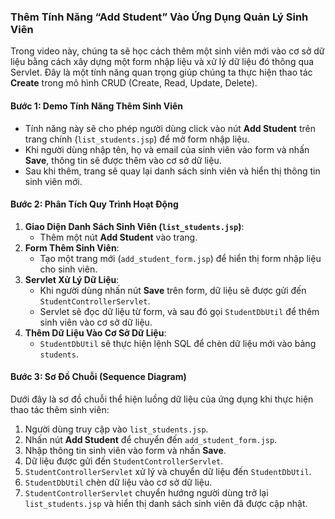 ### Thêm Tính Năng “Add Student” Vào Ứng Dụng Quản Lý Sinh Viên

Trong video này, chúng ta sẽ học cách thêm một sinh viên mới vào cơ sở dữ liệu bằng cách xây dựng một form nhập liệu và xử lý dữ liệu đó thông qua Servlet. Đây là một tính năng quan trọng giúp chúng ta thực hiện thao tác **Create** trong mô hình CRUD (Create, Read, Update, Delete).

#### **Bước 1: Demo Tính Năng Thêm Sinh Viên**
- Tính năng này sẽ cho phép người dùng click vào nút **Add Student** trên trang chính (`list_students.jsp`) để mở form nhập liệu.
- Khi người dùng nhập tên, họ và email của sinh viên vào form và nhấn **Save**, thông tin sẽ được thêm vào cơ sở dữ liệu.
- Sau khi thêm, trang sẽ quay lại danh sách sinh viên và hiển thị thông tin sinh viên mới.

#### **Bước 2: Phân Tích Quy Trình Hoạt Động**
1. **Giao Diện Danh Sách Sinh Viên (`list_students.jsp`)**:
   - Thêm một nút **Add Student** vào trang.
2. **Form Thêm Sinh Viên**:
   - Tạo một trang mới (`add_student_form.jsp`) để hiển thị form nhập liệu cho sinh viên.
3. **Servlet Xử Lý Dữ Liệu**:
   - Khi người dùng nhấn nút **Save** trên form, dữ liệu sẽ được gửi đến `StudentControllerServlet`.
   - Servlet sẽ đọc dữ liệu từ form, và sau đó gọi `StudentDbUtil` để thêm sinh viên vào cơ sở dữ liệu.
4. **Thêm Dữ Liệu Vào Cơ Sở Dữ Liệu**:
   - `StudentDbUtil` sẽ thực hiện lệnh SQL để chèn dữ liệu mới vào bảng `students`.

#### **Bước 3: Sơ Đồ Chuỗi (Sequence Diagram)**
Dưới đây là sơ đồ chuỗi thể hiện luồng dữ liệu của ứng dụng khi thực hiện thao tác thêm sinh viên:

1. Người dùng truy cập vào `list_students.jsp`.
2. Nhấn nút **Add Student** để chuyển đến `add_student_form.jsp`.
3. Nhập thông tin sinh viên vào form và nhấn **Save**.
4. Dữ liệu được gửi đến `StudentControllerServlet`.
5. `StudentControllerServlet` xử lý và chuyển dữ liệu đến `StudentDbUtil`.
6. `StudentDbUtil` chèn dữ liệu vào cơ sở dữ liệu.
7. `StudentControllerServlet` chuyển hướng người dùng trở lại `list_students.jsp` và hiển thị danh sách sinh viên đã được cập nhật.
